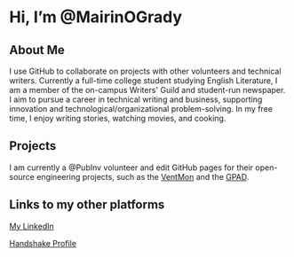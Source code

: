 # Hi, I’m @MairinOGrady
## About Me
I use GitHub to collaborate on projects with other volunteers and technical writers. Currently a full-time college student studying English Literature, I am a member of the on-campus Writers' Guild and student-run newspaper. I aim to pursue a career in technical writing and business, supporting innovation and technological/organizational problem-solving. In my free time, I enjoy writing stories, watching movies, and cooking.
## Projects
I am currently a @PubInv volunteer and edit GitHub pages for their open-source engineering projects, such as the [VentMon](https://github.com/PubInv/ventmon-ventilator-inline-test-monitor) and the [GPAD](https://github.com/PubInv/general-purpose-alarm-device).
## Links to my other platforms
[My LinkedIn](www.linkedin.com/in/mairin-o-grady-b64b2a290) 

[Handshake Profile](https://udallas.joinhandshake.com/stu/users/41098463)

<!---
MairinOGrady/MairinOGrady is a ✨ special ✨ repository because its `README.md` (this file) appears on your GitHub profile.
You can click the Preview link to take a look at your changes.
--->
